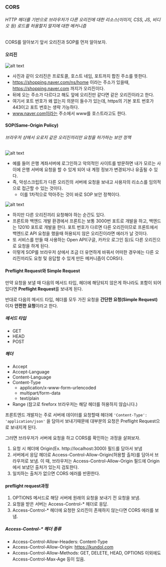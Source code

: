 ### CORS

###### HTTP 헤더를 기반으로 브라우저가 다른 오리진에 대한 리소스(이미지, CSS, JS, 비디오 등) 로드를 허용할지 말지에 대한 메커니즘

CORS를 알아보기 앞서 오리진과 SOP를 먼저 알아보자.

#### 오리진

![alt text](<스크린샷 2025-03-18 오전 11.11.57.png>)

- 사진과 같이 오리진은 프로토콜, 호스트 네임, 포트까지 합친 주소를 뜻한다.
- https://shopping.naver.com/ns/home 이라는 주소가 있을때, https://shopping.naver.com 까지가 오리진이다.
- 뒤에 오는 주소가 다르다고 해도 앞에 오리진만 같다면 같은 오리진이라고 한다.
- 여기서 포트 번호가 왜 없는지 의문이 들수가 있는데, https의 기본 포트 번호가 443이고 포트 번호는 생략 가능하다.
- www.naver.com이라는 주소에서 www를 호스트라고도 한다.

#### SOP(Same-Origin Policy)

###### 브라우저 상에서 오로지 같은 오리진끼리만 요청을 허가하는 보안 정책

![alt text](<스크린샷 2025-03-18 오전 11.19.19.png>)

- 예를 들어 은행 계좌서버에 로그인하고 악의적인 사이트를 방문하면 내가 모르는 사이에 은행 서버에 요청을 할 수 있게 되어 내 계정 정보가 변경되거나 유출될 수 있다.
- 즉, 악성스크립트가 다른 오리진의 서버에 요청을 보내고 사용자의 리소스를 임의적으로 접근할 수 있는 것이다.
  - 이를 1차적으로 막아주는 것이 바로 SOP 보안 정책이다.
    <br/>

![alt text](<스크린샷 2025-03-18 오전 11.23.05.png>)

- 하지만 다른 오리진끼리 요청해야 하는 순간도 있다.
- 프론트와 백엔드 개발 환경에서 프론트는 보통 3000번 포트로 개발을 하고, 백엔드는 12010 포트로 개발을 한다. 포트 번호가 다르면 다른 오리진이므로 프론트에서 백엔드로 API 요청을 했을때 허용되지 않은 오리진이라면 에러가 날 것이다.
- 또 서비스를 만들 때 사용하는 Open API(구글, 카카오 로그인 등)도 다른 오리진으로 요청을 하게 된다.
- 이렇게 SOP를 브라우저 상에서 조금 더 유연하게 바꿔서 어떠한 경우에는 다른 오리진끼리도 요청 및 응답할 수 있게 만든 메커니즘이 CORS다.

#### Preflight Request와 Simple Request

만약 요청을 보낼 때 다음의 메서드 타입, 헤더에 해당되지 않은게 하나라도 포함이 되어있다면 **Preflight Request**를 보내게 된다.

반대로 다음의 메서드 타입, 헤더를 모두 가진 요청을 **간단한 요청(Simple Request)** 이자 **안전한 요청**이라고 한다.

##### 메서드 타입

- GET
- HEAD
- POST

##### 헤더

- Accept
- Accept-Language
- Content-Language
- Content-Type
  - application/x-www-form-urlencoded
  - multipart/form-data
  - text/plain
- Range (참고로 fireforx 브라우저는 해당 헤더를 허용하지 않습니다.)

프론트엔드 개발자는 주로 서버에 데이터를 요청할때 헤더에 `'Content-Type': 'application/json'` 을 담아서 보내기때문에 대부분의 요청은 Preflight Request으로 보내지게 된다.

그러면 브라우저가 서버에 요청을 하고 CORS를 확인하는 과정을 살펴보자.

1. 요청 시 헤더에 Origin(Ex. http://localhost:3000) 필드를 담아서 보냄
2. 서버에서 응답 헤더로 Access-Control-Allow-Origin(허용할 출처)를 담아서 브라우저로 보냄. 이 때, 브라우저는 Access-Control-Allow-Origin 필드에 Origin에서 보냈던 출처가 있는지 검토한다.
3. 일치하는 출처가 없으면 CORS 에러를 반환한다.

#### preflight request과정

1. OPTIONS 메서드로 해당 서버에 원래의 요청을 보내기 전 요청을 보냄.
2. 요청을 받은 서버는 Access-Control-\* 헤더로 응답.
3. Access-Control-\* 헤더에 요청한 오리진이 존재하지 않는다면 CORS 에러를 보냄.

##### Access-Control-\* 헤더 종류

- Access-Control-Allow-Headers: Content-Type
- Access-Control-Allow-Origin: https://kundol.com
- Access-Control-Allow-Methods: GET, DELETE, HEAD, OPTIONS
  이외에도 Access-Control-Max-Age 등이 있음.
